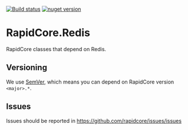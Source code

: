 [![Build status](https://ci.appveyor.com/api/projects/status/github/rapidcore/rapidcore.redis?svg=true)](https://ci.appveyor.com/project/nover/rapidcore-redis/branch/master)
[![nuget version][nuget-image]][nuget-url]

# RapidCore.Redis

RapidCore classes that depend on Redis.

## Versioning

We use [SemVer](http://semver.org/), which means you can depend on RapidCore version `<major>.*`.

## Issues

Issues should be reported in https://github.com/rapidcore/issues/issues

[nuget-image]: https://img.shields.io/nuget/v/RapidCore.Redis.svg
[nuget-url]: https://www.nuget.org/packages/RapidCore.Redis
